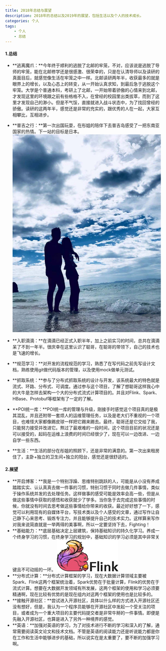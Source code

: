 ```yaml
---
title: 2018年总结与展望
description: 2018年的总结以及2019年的展望，包括生活以及个人的技术成长。
categories: 个人
tags: 
    - 个人
    - 总结
---
```

#### 1.总结
+ **逃离魔爪：**今年终于顺利的逃脱了北邮的牢笼，不对，应该说是逃脱了导师的牢笼，能在北邮修学还是很感激、很荣幸的，只是在认清导师以及读研的真面目后，就感觉像生活在牢笼之中一样。北邮读研两年半，收获最多的就是眼界上的增长，以及心态上的转变，从一开始认真求知，到最后急于逃脱这个牢笼。大学是个普通本科，考研上了北邮，一开始带着骄傲的心情来到北邮，才发现这里的环境跟之前有些格格不入，在曾经的校园里出类拔萃，而到了这里才发现自己的渺小。但是不气馁，直接就进入战斗状态中，为了找回曾经的骄傲。读研的这两年半，感觉还是非常的充实的，跟优秀的人在一起，大家互相攀比，互相进步。
+ **普吉之行：**第一次出国玩耍，在彤姐的陪伴下去普吉岛感受了一把东南亚国家的热情。下一站的目标是日本。
![](/assets/images/201901/20190129-1-phucket.jpg)

+ **入职滴滴：**在滴滴已经正式入职半年，加上之前实习的时间，总共在滴滴呆了不到一年半。很庆幸在这里认识了聪哥，在聪哥的带领下，自己的技术也是飞速的增长。
+ **规范学习：**对开发的流程规范的学习，熟悉了在写代码之前先写设计文档，熟练使用git做代码版本的管理，以及使用mock做单元测试。
+ **抓取系统：**参与了分布式抓取系统的设计与开发，该系统最大的特色就是流式、环路、分布式、可调度。通过参与这个项目，了解了想聪哥这样我心中的大牛是怎样去架构一个大的分布式流式计算项目的。并且对Flink、Spark、HBase、Protobuf等框架有了一定的了解。
+ **POI统一库：**POI统一库的管理与升级，刚接手时感觉这个项目真的是极其混乱，并且还附带一套烦人的运维管理任务，以及是老大们不重视的一个项目，也难怪大家都像踢皮球一样把它踢来踢去。最终，聪哥还是它交给了我，只能努力接受并改进它。熬过了最艰难的一段时间，这个项目目前的状况还是可以接受的，起码在运维上浪费的时间已经很少了，现在可以一边改进、一边自学一些东西。
+ **生活：**生活的部分在彤姐的照顾下，还是非常的满意的。第一次出来租房住了，主卧+独立的卫生间+独立的阳台，感觉还是很舒适的。

#### 2.展望
+ **开启博客：**我是一个特别浮躁、思维特别跳跃的人，可能是从小没有养成踏踏实实、认认真真去做一件事的习惯，特别习惯于同时去做几件事情，类似于操作系统并发的去处理任务。这样做事的感受可能是效率会高一些，但是从做这些事情中获取的感悟和收获就少了学多。当你急于去完成这些事情的时候，你就没有时间去思考做这些事情给你带来的收获。最近好好想了一下，感觉可以利用现有的自媒体平台，写技术类以及个人感受的文章，通过写作让自己静下心来思考、锻炼专注力，并且能够提升自己的技术实力。这样算来写作对我来说简直就是一举两得的美事啊，所以一定要坚持下去，Fighting！
+ **基础能力：**底层基础决定上层建筑，保持基础知识的持久化学习。养成一个终身学习的习惯，在终身学习的规划中，基础知识的学习必须是其中非常关键且不可动摇的一环。
![](/assets/images/201901/15488245875781.jpg)
+ **分布式计算：**分布式计算框架的学习，现在大数据计算领域主要被Spark、Flink这两个框架统治着，Spark优势在于批量计算，Flink的优势在于流式计算。想要在大数据开发领域有所发展，这两个框架的使用和学习必须要精通啊，现在比较有优势的是现在组内对这两个框架的使用也是比较多的。
+ **接触开源社区：**尝试进入开源社区，具体以什么样的方式进入开源社区还没有想好，但是，我认为一个程序员能够在开源社区中发起一个受关注的项目，或者成为一个重大项目的主要代码提交者是非常牛掰的一件事情。即便是先融入开源社区，也算是进入了另外一种境界的感觉。
+ **英语：**加强对英语的学习，为了对技术进行不断的学习和深入的了解，通常需要阅读英文论文和技术文档。不管是英语的阅读能力还是听说能力都是你在工作和生活中能够进步的基础，所以说实在是太重要了，要不断的加强学习啊。